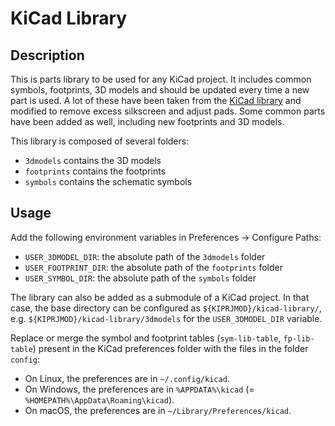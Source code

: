 # KiCad Library

## Description

This is parts library to be used for any KiCad project. It includes
common symbols, footprints, 3D models and should be updated
every time a new part is used. A lot of these have been taken from the
[KiCad library](https://gitlab.com/kicad/libraries) and modified to remove
excess silkscreen and adjust pads. Some common parts have been added as well,
including new footprints and 3D models.

This library is composed of several folders:
- `3dmodels` contains the 3D models
- `footprints` contains the footprints
- `symbols` contains the schematic symbols

## Usage

Add the following environment variables in Preferences -> Configure Paths:
- `USER_3DMODEL_DIR`: the absolute path of the `3dmodels` folder
- `USER_FOOTPRINT_DIR`: the absolute path of the `footprints` folder
- `USER_SYMBOL_DIR`: the absolute path of the `symbols` folder

The library can also be added as a submodule of a KiCad project. In that case,
the base directory can be configured as `${KIPRJMOD}/kicad-library/`,
e.g. `${KIPRJMOD}/kicad-library/3dmodels` for the `USER_3DMODEL_DIR` variable.

Replace or merge the symbol and footprint tables (`sym-lib-table`,
`fp-lib-table`) present in the KiCad preferences folder with the files in the
folder `config`:
- On Linux, the preferences are in `~/.config/kicad`.
- On Windows, the preferences are in `%APPDATA%\kicad`
(= `%HOMEPATH%\AppData\Roaming\kicad`).
- On macOS, the preferences are in `~/Library/Preferences/kicad`.
